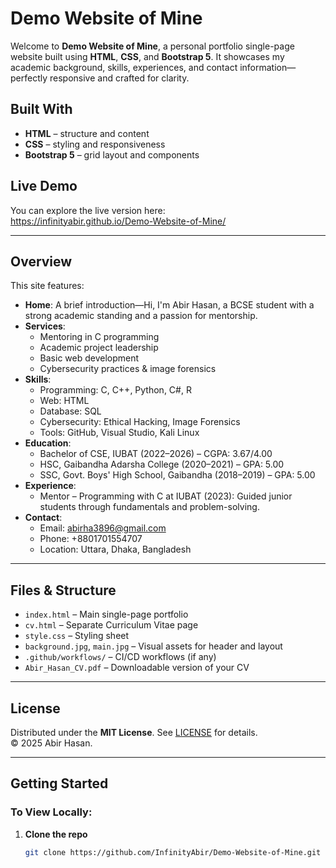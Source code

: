 # Demo Website of Mine

Welcome to **Demo Website of Mine**, a personal portfolio single-page website built using **HTML**, **CSS**, and **Bootstrap 5**. It showcases my academic background, skills, experiences, and contact information—perfectly responsive and crafted for clarity.

##  Built With
- **HTML** – structure and content
- **CSS** – styling and responsiveness
- **Bootstrap 5** – grid layout and components

##  Live Demo
You can explore the live version here:  
https://infinityabir.github.io/Demo-Website-of-Mine/

---

##  Overview

This site features:

- **Home**: A brief introduction—Hi, I'm Abir Hasan, a BCSE student with a strong academic standing and a passion for mentorship.
- **Services**:  
  - Mentoring in C programming  
  - Academic project leadership  
  - Basic web development  
  - Cybersecurity practices & image forensics
- **Skills**:  
  - Programming: C, C++, Python, C#, R  
  - Web: HTML  
  - Database: SQL  
  - Cybersecurity: Ethical Hacking, Image Forensics  
  - Tools: GitHub, Visual Studio, Kali Linux
- **Education**:  
  - Bachelor of CSE, IUBAT (2022–2026) – CGPA: 3.67/4.00  
  - HSC, Gaibandha Adarsha College (2020–2021) – GPA: 5.00  
  - SSC, Govt. Boys' High School, Gaibandha (2018–2019) – GPA: 5.00
- **Experience**:  
  - Mentor – Programming with C at IUBAT (2023): Guided junior students through fundamentals and problem-solving.
- **Contact**:  
  - Email: abirha3896@gmail.com  
  - Phone: +8801701554707  
  - Location: Uttara, Dhaka, Bangladesh

---

##  Files & Structure

- `index.html` – Main single-page portfolio
- `cv.html` – Separate Curriculum Vitae page
- `style.css` – Styling sheet
- `background.jpg`, `main.jpg` – Visual assets for header and layout
- `.github/workflows/` – CI/CD workflows (if any)
- `Abir_Hasan_CV.pdf` – Downloadable version of your CV

---

##  License

Distributed under the **MIT License**. See [LICENSE](LICENSE) for details.  
© 2025 Abir Hasan.

---

##  Getting Started

### To View Locally:
1. **Clone the repo**  
   ```bash
   git clone https://github.com/InfinityAbir/Demo-Website-of-Mine.git
